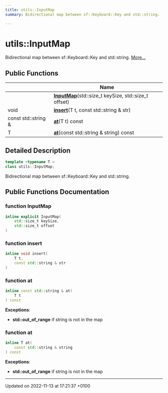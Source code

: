 ```yaml
---
title: utils::InputMap
summary: Bidirectional map between sf::Keyboard::Key and std::string. 

---
```


# utils::InputMap



Bidirectional map between sf::Keyboard::Key and std::string.  [More...](#detailed-description)

## Public Functions

|                | Name           |
| -------------- | -------------- |
| | **[InputMap](Classes/classutils_1_1_input_map.md#function-inputmap)**(std::size_t keySize, std::size_t offset) |
| void | **[insert](Classes/classutils_1_1_input_map.md#function-insert)**(T t, const std::string & str) |
| const std::string & | **[at](Classes/classutils_1_1_input_map.md#function-at)**(T t) const |
| T | **[at](Classes/classutils_1_1_input_map.md#function-at)**(const std::string & string) const |

## Detailed Description

```cpp
template <typename T >
class utils::InputMap;
```

Bidirectional map between sf::Keyboard::Key and std::string. 
## Public Functions Documentation

### function InputMap

```cpp
inline explicit InputMap(
    std::size_t keySize,
    std::size_t offset
)
```


### function insert

```cpp
inline void insert(
    T t,
    const std::string & str
)
```


### function at

```cpp
inline const std::string & at(
    T t
) const
```


**Exceptions**: 

  * **std::out_of_range** if string is not in the map 


### function at

```cpp
inline T at(
    const std::string & string
) const
```


**Exceptions**: 

  * **std::out_of_range** if string is not in the map 


-------------------------------

Updated on 2022-11-13 at 17:21:37 +0100